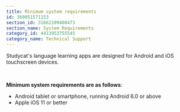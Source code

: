 ```yaml
---
title: Minimum system requirements
id: 360051571153
section_id: 31662209400473
section_name: System Requirements 
category_id: 4413953755545
category_name: Technical Support 
---
```

Studycat's language learning apps are designed for Android and iOS touchscreen devices.


 


**Minimum system requirements are as follows**:


* Android tablet or smartphone, running Android 6\.0 or above
* Apple iOS 11 or better


 


 

